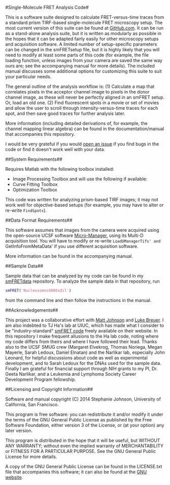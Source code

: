 #Single-Molecule FRET Analysis Code#

This is a software suite designed to calculate FRET-versus-time traces from a standard prism TIRF-based single-molecule FRET microscopy setup.  The most current version of this suite can be found at [GitHub.com](https://github.com/stephlj/smFRETcode).  It can be run as a stand-alone analysis suite, but it is written as modularly as possible in the hopes that it can be adapted fairly easily for other microscopy setups and acquisition software.  A limited number of setup-specific parameters can be changed in the smFRETsetup file, but it is highly likely that you will need to modify at least some parts of this code (for example, the file loading function, unless images from your camera are saved the same way ours are; see the accompanying manual for more details). The included manual discusses some additional options for customizing this suite to suit your particular needs.

The general outline of the analysis workflow is: (1) Calculate a map that correlates pixels in the acceptor channel image to pixels in the donor channel image, as these will never be perfectly aligned in an smFRET setup. Or, load an old one. (2) Find fluorescent spots in a movie or set of movies and allow the user to scroll through intensity-versus-time traces for each spot, and then save good traces for further analysis later.

More information (including detailed derivations of, for example, the channel mapping linear algebra) can be found in the documentation/manual  that accompanies this repository.

I would be very grateful if you would [open an issue](http://www.youtube.com/watch?v=TJlYiMp8FuY) if you find bugs in the code or find it doesn't work well with your data.

##System Requirements##

Requires Matlab with the following toolbox installed:
* Image Processing Toolbox
and will use the following if available:
* Curve Fitting Toolbox
* Optimization Toolbox

This code was written for analyzing prism-based TIRF images; it may not work well for objective-based setups (for example, you may have to alter or re-write `FindSpots`).

##Data Format Requirements##

This software assumes that images from the camera were acquired using the open-source UCSF software [Micro-Manager](http://www.micro-manager.org), using its Multi-D acquisition tool. You will have to modify or re-write `LoadUManagerTifs' and `GetInfoFromMetaData' if you use different acquisition software.

More information can be found in the accompanying manual.

##Sample Data##

Sample data that can be analyzed by my code can be found in my [smFRETdata](https://github.com/stephlj/smFRETdata) repository. To analyze the sample data in that  repository, run

```matlab
smFRET('Nucleosomes4000xdil')
```

from the command line and then follow the instructions in the manual.

##Acknowledgements##

This project was a collaborative effort with [Matt Johnson](http://www.themattjohnson.com/) and [Luke Breuer](http://luke.breuer.com).  I am also  indebted to TJ Ha's lab at UIUC, which has made what I consider to be "industry-standard" [smFRET code](http://cplc.illinois.edu/software/) freely available on their website. In this repository I make frequent allusions to the Ha lab code, noting where my code differs from theirs and where I have followed their lead. Thanks also to the UCSF SMUG crew (Margaret Elvekrog, Thomas Noriega, Megan Mayerle, Sarah Ledoux, Daniel Elnatan) and the Narlikar lab, especially John Leonard, for helpful discussions about code as well as experimental development, and to Sarah Ledoux for the DNAs used for the sample data. Finally I am grateful for financial support through NIH grants to my PI, Dr. Geeta Narlikar, and a Leukemia and Lymphoma Society Career Development Program fellowship.

##Licensing and Copyright Information##

Software and manual copyright (C)  2014 Stephanie Johnson, University of California, San Francisco.

This program is free software: you can redistribute it and/or modify it under the terms of the GNU General Public License as published by the Free Software Foundation, either version 3 of the License, or (at your option) any later version.

This program is distributed in the hope that it will be useful, but WITHOUT ANY WARRANTY; without even the implied warranty of MERCHANTABILITY or FITNESS FOR A PARTICULAR PURPOSE.  See the GNU General Public License for more details.

A copy of the GNU General Public License can be found in the LICENSE.txt file that accompanies this software; it can also be found at the [GNU website](http://www.gnu.org/licenses/).
